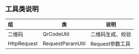 ## 工具类说明

|组|类|说明|
|:----   |----- |-----   |
|二维码 |QrCodeUtil | 二维码生成、校验|
|HttpRequest|RequestParamUtil| Request参数工具 |